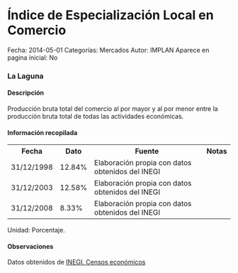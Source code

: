 Índice de Especialización Local en Comercio
=====

Fecha: 2014-05-01
Categorías: Mercados
Autor: IMPLAN
Aparece en pagina inicial: No

### La Laguna

#### Descripción

Producción bruta total del comercio al por mayor y al por menor entre la producción bruta total de todas las actividades económicas.

#### Información recopilada

<table class="table table-hover table-bordered matriz">
  <tr><th>Fecha</th><th>Dato</th><th>Fuente</th><th>Notas</th></tr>
  <tr><td class="centrado">31/12/1998</td><td class="derecha">12.84%</td><td>Elaboración propia con datos obtenidos del INEGI</td><td></td></tr>
  <tr><td class="centrado">31/12/2003</td><td class="derecha">12.58%</td><td>Elaboración propia con datos obtenidos del INEGI</td><td></td></tr>
  <tr><td class="centrado">31/12/2008</td><td class="derecha">8.33%</td><td>Elaboración propia con datos obtenidos del INEGI</td><td></td></tr>
</table>

Unidad: Porcentaje.

#### Observaciones

Datos obtenidos de [INEGI. Censos económicos](http://www3.inegi.org.mx/sistemas/saic/)
